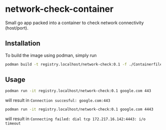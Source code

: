 # network-check-container
Small go app packed into a container to check network connectivity (host/port).

## Installation

To build the image using podman, simply run
```bash
podman build -t registry.localhost/network-check:0.1 -f ./Containerfile
```

## Usage

```bash
podman run -it registry.localhost/network-check:0.1 google.com 443
```
will result in `Connection succesful: google.com:443`
```bash
podman run -it registry.localhost/network-check:0.1 google.com 4443
```
will result in `Connecting failed: dial tcp 172.217.16.142:4443: i/o timeout`
